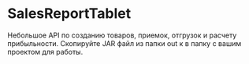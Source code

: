 # SalesReportTablet
Небольшое API по созданию товаров, приемок, отгрузок и расчету прибыльности.
Скопируйте  JAR файл из папки out к в папку с вашим проектом для работы.
